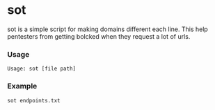 # sot
sot is a simple script for making domains different each line. This help pentesters from getting bolcked when they request a lot of urls.
### Usage
```
Usage: sot [file path]
```
### Example
```
sot endpoints.txt
```
